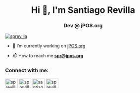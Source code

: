 <!--
**sprevilla/sprevilla** is a ✨ _special_ ✨ repository because its `README.md` (this file) appears on your GitHub profile.

Here are some ideas to get you started:

- 🔭 I’m currently working on ...
- 🌱 I’m currently learning ...
- 👯 I’m looking to collaborate on ...
- 🤔 I’m looking for help with ...
- 💬 Ask me about ...
- 📫 How to reach me: ...
- 😄 Pronouns: ...
- ⚡ Fun fact: ...
-->
<h1 align="center">Hi 👋, I'm Santiago Revilla</h1>
<h3 align="center">Dev @ jPOS.org</h3>

<p align="left"> <a href="https://twitter.com/sprevilla" target="blank"><img src="https://img.shields.io/twitter/follow/sprevilla?logo=twitter&style=for-the-badge" alt="sprevilla" /></a> </p>

- 🔭 I’m currently working on [jPOS.org](http://jpos.org)

- 📫 How to reach me **spr@jpos.org**

<h3 align="left">Connect with me:</h3>
<p align="left">
<a href="https://dev.to/sprevilla" target="blank"><img align="center" src="https://cdn.jsdelivr.net/npm/simple-icons@3.0.1/icons/dev-dot-to.svg" alt="sprevilla" height="30" width="40" /></a>
<a href="https://twitter.com/sprevilla" target="blank"><img align="center" src="https://raw.githubusercontent.com/rahuldkjain/github-profile-readme-generator/master/src/images/icons/Social/twitter.svg" alt="sprevilla" height="30" width="40" /></a>
<a href="https://linkedin.com/in/santiago revilla" target="blank"><img align="center" src="https://raw.githubusercontent.com/rahuldkjain/github-profile-readme-generator/master/src/images/icons/Social/linked-in-alt.svg" alt="santiago revilla" height="30" width="40" /></a>
<a href="https://instagram.com/sprevilla" target="blank"><img align="center" src="https://raw.githubusercontent.com/rahuldkjain/github-profile-readme-generator/master/src/images/icons/Social/instagram.svg" alt="sprevilla" height="30" width="40" /></a>
</p>

<!-- <h3 align="left">Languages and Tools:</h3> -->
<!-- <p align="left"> <a href="https://www.java.com" target="_blank"> <img src="https://raw.githubusercontent.com/devicons/devicon/master/icons/java/java-original.svg" alt="java" width="40" height="40"/> </a> <a href="https://www.mysql.com/" target="_blank"> <img src="https://raw.githubusercontent.com/devicons/devicon/master/icons/mysql/mysql-original-wordmark.svg" alt="mysql" width="40" height="40"/> </a> <a href="https://www.postgresql.org" target="_blank"> <img src="https://raw.githubusercontent.com/devicons/devicon/master/icons/postgresql/postgresql-original-wordmark.svg" alt="postgresql" width="40" height="40"/> </a> </p> -->

<!-- <p><img align="center" src="https://github-readme-stats.vercel.app/api/top-langs?username=sprevilla&show_icons=true&locale=en&layout=compact" alt="sprevilla" /></p> -->

<!-- <p><img align="center" src="https://github-readme-streak-stats.herokuapp.com/?user=sprevilla&" alt="sprevilla" /></p> -->
